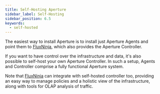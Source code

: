 ```yaml
---
title: Self-Hosting Aperture
sidebar_label: Self-Hosting
sidebar_position: 6.5
keywords:
  - self-hosted
---
```


The easiest way to install Aperture is to install just Aperture Agents and point
them to [FluxNinja][], which also provides the Aperture Controller.

If you want to have control over the infrastructure and data, it's also possible
to self-host your own Aperture Controller. In such a setup, Agents and
Controller comprise a fully functional Aperture system.

Note that [FluxNinja][] can integrate with self-hosted controller too, providing
an easy way to manage policies and a holistic view of the infrastructure, along
with tools for OLAP analysis of traffic.

[FluxNinja]: /fluxninja/introduction.md
